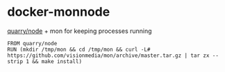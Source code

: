docker-monnode
==============

[quarry/node](https://github.com/binocarlos/docker-node) + mon for keeping processes running

```
FROM quarry/node
RUN (mkdir /tmp/mon && cd /tmp/mon && curl -L# https://github.com/visionmedia/mon/archive/master.tar.gz | tar zx --strip 1 && make install)
```